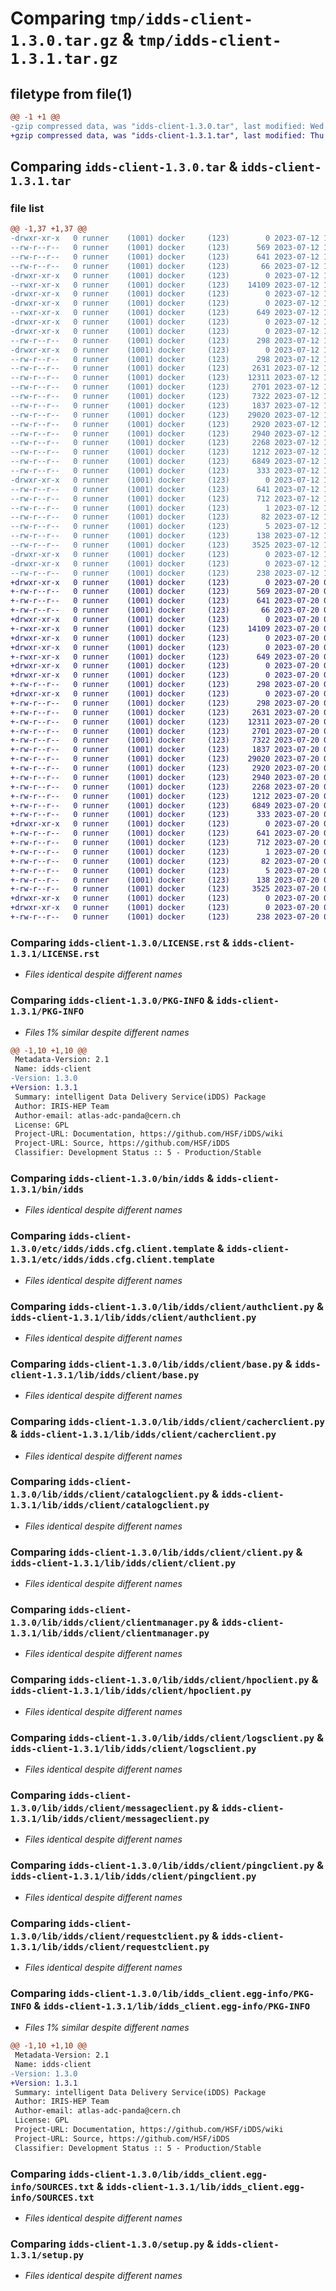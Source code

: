 # Comparing `tmp/idds-client-1.3.0.tar.gz` & `tmp/idds-client-1.3.1.tar.gz`

## filetype from file(1)

```diff
@@ -1 +1 @@
-gzip compressed data, was "idds-client-1.3.0.tar", last modified: Wed Jul 12 16:01:37 2023, max compression
+gzip compressed data, was "idds-client-1.3.1.tar", last modified: Thu Jul 20 07:28:47 2023, max compression
```

## Comparing `idds-client-1.3.0.tar` & `idds-client-1.3.1.tar`

### file list

```diff
@@ -1,37 +1,37 @@
-drwxr-xr-x   0 runner    (1001) docker     (123)        0 2023-07-12 16:01:37.617952 idds-client-1.3.0/
--rw-r--r--   0 runner    (1001) docker     (123)      569 2023-07-12 16:01:25.000000 idds-client-1.3.0/LICENSE.rst
--rw-r--r--   0 runner    (1001) docker     (123)      641 2023-07-12 16:01:37.617952 idds-client-1.3.0/PKG-INFO
--rw-r--r--   0 runner    (1001) docker     (123)       66 2023-07-12 16:01:25.000000 idds-client-1.3.0/README.md
-drwxr-xr-x   0 runner    (1001) docker     (123)        0 2023-07-12 16:01:37.613952 idds-client-1.3.0/bin/
--rwxr-xr-x   0 runner    (1001) docker     (123)    14109 2023-07-12 16:01:25.000000 idds-client-1.3.0/bin/idds
-drwxr-xr-x   0 runner    (1001) docker     (123)        0 2023-07-12 16:01:37.613952 idds-client-1.3.0/etc/
-drwxr-xr-x   0 runner    (1001) docker     (123)        0 2023-07-12 16:01:37.613952 idds-client-1.3.0/etc/idds/
--rwxr-xr-x   0 runner    (1001) docker     (123)      649 2023-07-12 16:01:25.000000 idds-client-1.3.0/etc/idds/idds.cfg.client.template
-drwxr-xr-x   0 runner    (1001) docker     (123)        0 2023-07-12 16:01:37.613952 idds-client-1.3.0/lib/
-drwxr-xr-x   0 runner    (1001) docker     (123)        0 2023-07-12 16:01:37.613952 idds-client-1.3.0/lib/idds/
--rw-r--r--   0 runner    (1001) docker     (123)      298 2023-07-12 16:01:25.000000 idds-client-1.3.0/lib/idds/__init__.py
-drwxr-xr-x   0 runner    (1001) docker     (123)        0 2023-07-12 16:01:37.617952 idds-client-1.3.0/lib/idds/client/
--rw-r--r--   0 runner    (1001) docker     (123)      298 2023-07-12 16:01:25.000000 idds-client-1.3.0/lib/idds/client/__init__.py
--rw-r--r--   0 runner    (1001) docker     (123)     2631 2023-07-12 16:01:25.000000 idds-client-1.3.0/lib/idds/client/authclient.py
--rw-r--r--   0 runner    (1001) docker     (123)    12311 2023-07-12 16:01:25.000000 idds-client-1.3.0/lib/idds/client/base.py
--rw-r--r--   0 runner    (1001) docker     (123)     2701 2023-07-12 16:01:25.000000 idds-client-1.3.0/lib/idds/client/cacherclient.py
--rw-r--r--   0 runner    (1001) docker     (123)     7322 2023-07-12 16:01:25.000000 idds-client-1.3.0/lib/idds/client/catalogclient.py
--rw-r--r--   0 runner    (1001) docker     (123)     1837 2023-07-12 16:01:25.000000 idds-client-1.3.0/lib/idds/client/client.py
--rw-r--r--   0 runner    (1001) docker     (123)    29020 2023-07-12 16:01:25.000000 idds-client-1.3.0/lib/idds/client/clientmanager.py
--rw-r--r--   0 runner    (1001) docker     (123)     2920 2023-07-12 16:01:25.000000 idds-client-1.3.0/lib/idds/client/hpoclient.py
--rw-r--r--   0 runner    (1001) docker     (123)     2940 2023-07-12 16:01:25.000000 idds-client-1.3.0/lib/idds/client/logsclient.py
--rw-r--r--   0 runner    (1001) docker     (123)     2268 2023-07-12 16:01:25.000000 idds-client-1.3.0/lib/idds/client/messageclient.py
--rw-r--r--   0 runner    (1001) docker     (123)     1212 2023-07-12 16:01:25.000000 idds-client-1.3.0/lib/idds/client/pingclient.py
--rw-r--r--   0 runner    (1001) docker     (123)     6849 2023-07-12 16:01:25.000000 idds-client-1.3.0/lib/idds/client/requestclient.py
--rw-r--r--   0 runner    (1001) docker     (123)      333 2023-07-12 16:01:34.000000 idds-client-1.3.0/lib/idds/client/version.py
-drwxr-xr-x   0 runner    (1001) docker     (123)        0 2023-07-12 16:01:37.617952 idds-client-1.3.0/lib/idds_client.egg-info/
--rw-r--r--   0 runner    (1001) docker     (123)      641 2023-07-12 16:01:37.000000 idds-client-1.3.0/lib/idds_client.egg-info/PKG-INFO
--rw-r--r--   0 runner    (1001) docker     (123)      712 2023-07-12 16:01:37.000000 idds-client-1.3.0/lib/idds_client.egg-info/SOURCES.txt
--rw-r--r--   0 runner    (1001) docker     (123)        1 2023-07-12 16:01:37.000000 idds-client-1.3.0/lib/idds_client.egg-info/dependency_links.txt
--rw-r--r--   0 runner    (1001) docker     (123)       82 2023-07-12 16:01:37.000000 idds-client-1.3.0/lib/idds_client.egg-info/requires.txt
--rw-r--r--   0 runner    (1001) docker     (123)        5 2023-07-12 16:01:37.000000 idds-client-1.3.0/lib/idds_client.egg-info/top_level.txt
--rw-r--r--   0 runner    (1001) docker     (123)      138 2023-07-12 16:01:37.617952 idds-client-1.3.0/setup.cfg
--rw-r--r--   0 runner    (1001) docker     (123)     3525 2023-07-12 16:01:25.000000 idds-client-1.3.0/setup.py
-drwxr-xr-x   0 runner    (1001) docker     (123)        0 2023-07-12 16:01:37.613952 idds-client-1.3.0/tools/
-drwxr-xr-x   0 runner    (1001) docker     (123)        0 2023-07-12 16:01:37.617952 idds-client-1.3.0/tools/env/
--rw-r--r--   0 runner    (1001) docker     (123)      238 2023-07-12 16:01:34.000000 idds-client-1.3.0/tools/env/environment.yml
+drwxr-xr-x   0 runner    (1001) docker     (123)        0 2023-07-20 07:28:47.134074 idds-client-1.3.1/
+-rw-r--r--   0 runner    (1001) docker     (123)      569 2023-07-20 07:28:35.000000 idds-client-1.3.1/LICENSE.rst
+-rw-r--r--   0 runner    (1001) docker     (123)      641 2023-07-20 07:28:47.134074 idds-client-1.3.1/PKG-INFO
+-rw-r--r--   0 runner    (1001) docker     (123)       66 2023-07-20 07:28:35.000000 idds-client-1.3.1/README.md
+drwxr-xr-x   0 runner    (1001) docker     (123)        0 2023-07-20 07:28:47.130074 idds-client-1.3.1/bin/
+-rwxr-xr-x   0 runner    (1001) docker     (123)    14109 2023-07-20 07:28:35.000000 idds-client-1.3.1/bin/idds
+drwxr-xr-x   0 runner    (1001) docker     (123)        0 2023-07-20 07:28:47.130074 idds-client-1.3.1/etc/
+drwxr-xr-x   0 runner    (1001) docker     (123)        0 2023-07-20 07:28:47.130074 idds-client-1.3.1/etc/idds/
+-rwxr-xr-x   0 runner    (1001) docker     (123)      649 2023-07-20 07:28:35.000000 idds-client-1.3.1/etc/idds/idds.cfg.client.template
+drwxr-xr-x   0 runner    (1001) docker     (123)        0 2023-07-20 07:28:47.130074 idds-client-1.3.1/lib/
+drwxr-xr-x   0 runner    (1001) docker     (123)        0 2023-07-20 07:28:47.130074 idds-client-1.3.1/lib/idds/
+-rw-r--r--   0 runner    (1001) docker     (123)      298 2023-07-20 07:28:35.000000 idds-client-1.3.1/lib/idds/__init__.py
+drwxr-xr-x   0 runner    (1001) docker     (123)        0 2023-07-20 07:28:47.130074 idds-client-1.3.1/lib/idds/client/
+-rw-r--r--   0 runner    (1001) docker     (123)      298 2023-07-20 07:28:35.000000 idds-client-1.3.1/lib/idds/client/__init__.py
+-rw-r--r--   0 runner    (1001) docker     (123)     2631 2023-07-20 07:28:35.000000 idds-client-1.3.1/lib/idds/client/authclient.py
+-rw-r--r--   0 runner    (1001) docker     (123)    12311 2023-07-20 07:28:35.000000 idds-client-1.3.1/lib/idds/client/base.py
+-rw-r--r--   0 runner    (1001) docker     (123)     2701 2023-07-20 07:28:35.000000 idds-client-1.3.1/lib/idds/client/cacherclient.py
+-rw-r--r--   0 runner    (1001) docker     (123)     7322 2023-07-20 07:28:35.000000 idds-client-1.3.1/lib/idds/client/catalogclient.py
+-rw-r--r--   0 runner    (1001) docker     (123)     1837 2023-07-20 07:28:35.000000 idds-client-1.3.1/lib/idds/client/client.py
+-rw-r--r--   0 runner    (1001) docker     (123)    29020 2023-07-20 07:28:35.000000 idds-client-1.3.1/lib/idds/client/clientmanager.py
+-rw-r--r--   0 runner    (1001) docker     (123)     2920 2023-07-20 07:28:35.000000 idds-client-1.3.1/lib/idds/client/hpoclient.py
+-rw-r--r--   0 runner    (1001) docker     (123)     2940 2023-07-20 07:28:35.000000 idds-client-1.3.1/lib/idds/client/logsclient.py
+-rw-r--r--   0 runner    (1001) docker     (123)     2268 2023-07-20 07:28:35.000000 idds-client-1.3.1/lib/idds/client/messageclient.py
+-rw-r--r--   0 runner    (1001) docker     (123)     1212 2023-07-20 07:28:35.000000 idds-client-1.3.1/lib/idds/client/pingclient.py
+-rw-r--r--   0 runner    (1001) docker     (123)     6849 2023-07-20 07:28:35.000000 idds-client-1.3.1/lib/idds/client/requestclient.py
+-rw-r--r--   0 runner    (1001) docker     (123)      333 2023-07-20 07:28:43.000000 idds-client-1.3.1/lib/idds/client/version.py
+drwxr-xr-x   0 runner    (1001) docker     (123)        0 2023-07-20 07:28:47.134074 idds-client-1.3.1/lib/idds_client.egg-info/
+-rw-r--r--   0 runner    (1001) docker     (123)      641 2023-07-20 07:28:47.000000 idds-client-1.3.1/lib/idds_client.egg-info/PKG-INFO
+-rw-r--r--   0 runner    (1001) docker     (123)      712 2023-07-20 07:28:47.000000 idds-client-1.3.1/lib/idds_client.egg-info/SOURCES.txt
+-rw-r--r--   0 runner    (1001) docker     (123)        1 2023-07-20 07:28:47.000000 idds-client-1.3.1/lib/idds_client.egg-info/dependency_links.txt
+-rw-r--r--   0 runner    (1001) docker     (123)       82 2023-07-20 07:28:47.000000 idds-client-1.3.1/lib/idds_client.egg-info/requires.txt
+-rw-r--r--   0 runner    (1001) docker     (123)        5 2023-07-20 07:28:47.000000 idds-client-1.3.1/lib/idds_client.egg-info/top_level.txt
+-rw-r--r--   0 runner    (1001) docker     (123)      138 2023-07-20 07:28:47.134074 idds-client-1.3.1/setup.cfg
+-rw-r--r--   0 runner    (1001) docker     (123)     3525 2023-07-20 07:28:35.000000 idds-client-1.3.1/setup.py
+drwxr-xr-x   0 runner    (1001) docker     (123)        0 2023-07-20 07:28:47.130074 idds-client-1.3.1/tools/
+drwxr-xr-x   0 runner    (1001) docker     (123)        0 2023-07-20 07:28:47.134074 idds-client-1.3.1/tools/env/
+-rw-r--r--   0 runner    (1001) docker     (123)      238 2023-07-20 07:28:43.000000 idds-client-1.3.1/tools/env/environment.yml
```

### Comparing `idds-client-1.3.0/LICENSE.rst` & `idds-client-1.3.1/LICENSE.rst`

 * *Files identical despite different names*

### Comparing `idds-client-1.3.0/PKG-INFO` & `idds-client-1.3.1/PKG-INFO`

 * *Files 1% similar despite different names*

```diff
@@ -1,10 +1,10 @@
 Metadata-Version: 2.1
 Name: idds-client
-Version: 1.3.0
+Version: 1.3.1
 Summary: intelligent Data Delivery Service(iDDS) Package
 Author: IRIS-HEP Team
 Author-email: atlas-adc-panda@cern.ch
 License: GPL
 Project-URL: Documentation, https://github.com/HSF/iDDS/wiki
 Project-URL: Source, https://github.com/HSF/iDDS
 Classifier: Development Status :: 5 - Production/Stable
```

### Comparing `idds-client-1.3.0/bin/idds` & `idds-client-1.3.1/bin/idds`

 * *Files identical despite different names*

### Comparing `idds-client-1.3.0/etc/idds/idds.cfg.client.template` & `idds-client-1.3.1/etc/idds/idds.cfg.client.template`

 * *Files identical despite different names*

### Comparing `idds-client-1.3.0/lib/idds/client/authclient.py` & `idds-client-1.3.1/lib/idds/client/authclient.py`

 * *Files identical despite different names*

### Comparing `idds-client-1.3.0/lib/idds/client/base.py` & `idds-client-1.3.1/lib/idds/client/base.py`

 * *Files identical despite different names*

### Comparing `idds-client-1.3.0/lib/idds/client/cacherclient.py` & `idds-client-1.3.1/lib/idds/client/cacherclient.py`

 * *Files identical despite different names*

### Comparing `idds-client-1.3.0/lib/idds/client/catalogclient.py` & `idds-client-1.3.1/lib/idds/client/catalogclient.py`

 * *Files identical despite different names*

### Comparing `idds-client-1.3.0/lib/idds/client/client.py` & `idds-client-1.3.1/lib/idds/client/client.py`

 * *Files identical despite different names*

### Comparing `idds-client-1.3.0/lib/idds/client/clientmanager.py` & `idds-client-1.3.1/lib/idds/client/clientmanager.py`

 * *Files identical despite different names*

### Comparing `idds-client-1.3.0/lib/idds/client/hpoclient.py` & `idds-client-1.3.1/lib/idds/client/hpoclient.py`

 * *Files identical despite different names*

### Comparing `idds-client-1.3.0/lib/idds/client/logsclient.py` & `idds-client-1.3.1/lib/idds/client/logsclient.py`

 * *Files identical despite different names*

### Comparing `idds-client-1.3.0/lib/idds/client/messageclient.py` & `idds-client-1.3.1/lib/idds/client/messageclient.py`

 * *Files identical despite different names*

### Comparing `idds-client-1.3.0/lib/idds/client/pingclient.py` & `idds-client-1.3.1/lib/idds/client/pingclient.py`

 * *Files identical despite different names*

### Comparing `idds-client-1.3.0/lib/idds/client/requestclient.py` & `idds-client-1.3.1/lib/idds/client/requestclient.py`

 * *Files identical despite different names*

### Comparing `idds-client-1.3.0/lib/idds_client.egg-info/PKG-INFO` & `idds-client-1.3.1/lib/idds_client.egg-info/PKG-INFO`

 * *Files 1% similar despite different names*

```diff
@@ -1,10 +1,10 @@
 Metadata-Version: 2.1
 Name: idds-client
-Version: 1.3.0
+Version: 1.3.1
 Summary: intelligent Data Delivery Service(iDDS) Package
 Author: IRIS-HEP Team
 Author-email: atlas-adc-panda@cern.ch
 License: GPL
 Project-URL: Documentation, https://github.com/HSF/iDDS/wiki
 Project-URL: Source, https://github.com/HSF/iDDS
 Classifier: Development Status :: 5 - Production/Stable
```

### Comparing `idds-client-1.3.0/lib/idds_client.egg-info/SOURCES.txt` & `idds-client-1.3.1/lib/idds_client.egg-info/SOURCES.txt`

 * *Files identical despite different names*

### Comparing `idds-client-1.3.0/setup.py` & `idds-client-1.3.1/setup.py`

 * *Files identical despite different names*

